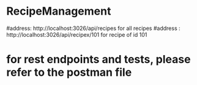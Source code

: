 # RecipeManagement

#address: http://localhost:3026/api/recipes for all recipes
#address : http://localhost:3026/api/recipex/101 for recipe of id 101
# for rest endpoints and tests, please refer to the postman file
